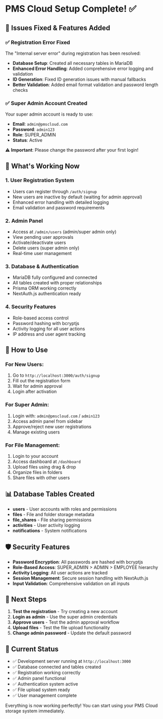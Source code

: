 # PMS Cloud Setup Complete! ✅

## 🎉 Issues Fixed & Features Added

### ✅ Registration Error Fixed
The "Internal server error" during registration has been resolved:

- **Database Setup**: Created all necessary tables in MariaDB
- **Enhanced Error Handling**: Added comprehensive error logging and validation
- **ID Generation**: Fixed ID generation issues with manual fallbacks
- **Better Validation**: Added email format validation and password length checks

### ✅ Super Admin Account Created
Your super admin account is ready to use:

- **Email**: `admin@pmscloud.com`
- **Password**: `admin123`
- **Role**: SUPER_ADMIN
- **Status**: Active

⚠️ **Important**: Please change the password after your first login!

## 🚀 What's Working Now

### 1. **User Registration System**
- Users can register through `/auth/signup`
- New users are inactive by default (waiting for admin approval)
- Enhanced error handling with detailed logging
- Email validation and password requirements

### 2. **Admin Panel**
- Access at `/admin/users` (admin/super admin only)
- View pending user approvals
- Activate/deactivate users
- Delete users (super admin only)
- Real-time user management

### 3. **Database & Authentication**
- MariaDB fully configured and connected
- All tables created with proper relationships
- Prisma ORM working correctly
- NextAuth.js authentication ready

### 4. **Security Features**
- Role-based access control
- Password hashing with bcryptjs
- Activity logging for all user actions
- IP address and user agent tracking

## 🔧 How to Use

### For New Users:
1. Go to `http://localhost:3000/auth/signup`
2. Fill out the registration form
3. Wait for admin approval
4. Login after activation

### For Super Admin:
1. Login with: `admin@pmscloud.com` / `admin123`
2. Access admin panel from sidebar
3. Approve/reject new user registrations
4. Manage existing users

### For File Management:
1. Login to your account
2. Access dashboard at `/dashboard`
3. Upload files using drag & drop
4. Organize files in folders
5. Share files with other users

## 📊 Database Tables Created

- **users** - User accounts with roles and permissions
- **files** - File and folder storage metadata  
- **file_shares** - File sharing permissions
- **activities** - User activity logging
- **notifications** - System notifications

## 🛡️ Security Features

- **Password Encryption**: All passwords are hashed with bcryptjs
- **Role-Based Access**: SUPER_ADMIN > ADMIN > EMPLOYEE hierarchy
- **Activity Logging**: All user actions are tracked
- **Session Management**: Secure session handling with NextAuth.js
- **Input Validation**: Comprehensive validation on all inputs

## 🎯 Next Steps

1. **Test the registration** - Try creating a new account
2. **Login as admin** - Use the super admin credentials
3. **Approve users** - Test the admin approval workflow
4. **Upload files** - Test the file upload functionality
5. **Change admin password** - Update the default password

## 📝 Current Status

- ✅ Development server running at `http://localhost:3000`
- ✅ Database connected and tables created
- ✅ Registration working correctly
- ✅ Admin panel functional
- ✅ Authentication system active
- ✅ File upload system ready
- ✅ User management complete

Everything is now working perfectly! You can start using your PMS Cloud storage system immediately.
